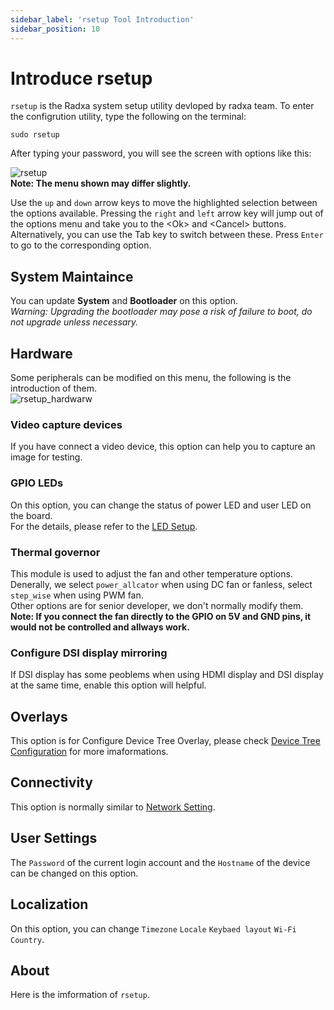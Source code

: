 ```yaml
---
sidebar_label: 'rsetup Tool Introduction'
sidebar_position: 10
---
```


# Introduce rsetup

`rsetup` is the Radxa system setup utility devloped by radxa team. To enter the configrution utility, type the following on the terminal:  
```
sudo rsetup  
```
After typing your password, you will see the screen with options like this:  

![rsetup](/img/configuration/rsetup.png)  
**Note: The menu shown may differ slightly.**  

Use the `up` and `down` arrow keys to move the highlighted selection between the options available.
Pressing the `right` and `left` arrow key will jump out of the options menu and take you to the <Ok\> and <Cancel\> buttons. 
Alternatively, you can use the Tab key to switch between these.
Press `Enter` to go to the corresponding option.

## System Maintaince

You can update **System** and **Bootloader** on this option.  
*Warning: Upgrading the bootloader may pose a risk of failure to boot, do not upgrade unless necessary.*  

## Hardware

Some peripherals can be modified on this menu, the following is the introduction of them.  
![rsetup_hardwarw](/img/configuration/rsetup_hardware.png)

### Video capture devices

If you have connect a video device, this option can help you to capture an image for testing.  

### GPIO LEDs

On this option, you can change the status of power LED and user LED on the board.  
For the details, please refer to the [LED Setup](../configuration/led).  

### Thermal governor

This module is used to adjust the fan and other temperature options.  
Denerally, we select `power_allcator` when using DC fan or fanless, select `step_wise` when using PWM fan.  
Other options are for senior developer, we don't normally modify them.  
**Note: If you connect the fan directly to the GPIO on 5V and GND pins, it would not be controlled and allways work.**

### Configure DSI display mirroring

If DSI display has some peoblems when using HDMI display and DSI display at the same time, enable this option will helpful.  

## Overlays

This option is for Configure Device Tree Overlay, please check [Device Tree Configuration](../configuration/devicetree) for more imaformations. 

## Connectivity

This option is normally similar to [Network Setting](../radxa_os/network). 

## User Settings

The `Password` of the current login account and the `Hostname` of the device can be changed on this option.  

## Localization

On this option, you can change `Timezone` `Locale` `Keybaed layout` `Wi-Fi Country`.  

## About

Here is the imformation of `rsetup`.
